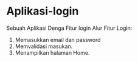 # Aplikasi-login
Sebuah Aplikasi Denga Fitur login
Alur Fitur Login:
1. Memasukkan email dan password
2. Memvalidasi masukan.
3. Menampilkan halaman Home.
